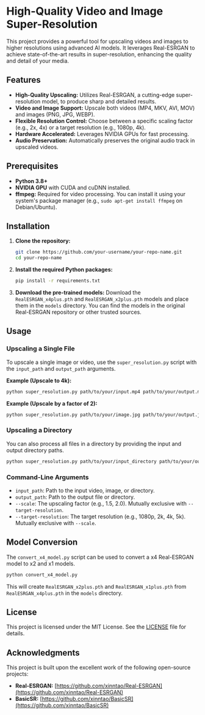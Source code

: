 # High-Quality Video and Image Super-Resolution

This project provides a powerful tool for upscaling videos and images to higher resolutions using advanced AI models. It leverages Real-ESRGAN to achieve state-of-the-art results in super-resolution, enhancing the quality and detail of your media.

## Features

- **High-Quality Upscaling:** Utilizes Real-ESRGAN, a cutting-edge super-resolution model, to produce sharp and detailed results.
- **Video and Image Support:** Upscale both videos (MP4, MKV, AVI, MOV) and images (PNG, JPG, WEBP).
- **Flexible Resolution Control:** Choose between a specific scaling factor (e.g., 2x, 4x) or a target resolution (e.g., 1080p, 4k).
- **Hardware Accelerated:** Leverages NVIDIA GPUs for fast processing.
- **Audio Preservation:** Automatically preserves the original audio track in upscaled videos.

## Prerequisites

- **Python 3.8+**
- **NVIDIA GPU** with CUDA and cuDNN installed.
- **ffmpeg:** Required for video processing. You can install it using your system's package manager (e.g., `sudo apt-get install ffmpeg` on Debian/Ubuntu).

## Installation

1. **Clone the repository:**
   ```bash
   git clone https://github.com/your-username/your-repo-name.git
   cd your-repo-name
   ```

2. **Install the required Python packages:**
   ```bash
   pip install -r requirements.txt
   ```

3. **Download the pre-trained models:**
   Download the `RealESRGAN_x4plus.pth` and `RealESRGAN_x2plus.pth` models and place them in the `models` directory. You can find the models in the original Real-ESRGAN repository or other trusted sources.

## Usage

### Upscaling a Single File

To upscale a single image or video, use the `super_resolution.py` script with the `input_path` and `output_path` arguments.

**Example (Upscale to 4k):**

```bash
python super_resolution.py path/to/your/input.mp4 path/to/your/output.mp4 --target-resolution 4k
```

**Example (Upscale by a factor of 2):**

```bash
python super_resolution.py path/to/your/image.jpg path/to/your/output.jpg --scale 2
```

### Upscaling a Directory

You can also process all files in a directory by providing the input and output directory paths.

```bash
python super_resolution.py path/to/your/input_directory path/to/your/output_directory --target-resolution 1080p
```

### Command-Line Arguments

- `input_path`: Path to the input video, image, or directory.
- `output_path`: Path to the output file or directory.
- `--scale`: The upscaling factor (e.g., 1.5, 2.0). Mutually exclusive with `--target-resolution`.
- `--target-resolution`: The target resolution (e.g., 1080p, 2k, 4k, 5k). Mutually exclusive with `--scale`.

## Model Conversion

The `convert_x4_model.py` script can be used to convert a x4 Real-ESRGAN model to x2 and x1 models.

```bash
python convert_x4_model.py
```

This will create `RealESRGAN_x2plus.pth` and `RealESRGAN_x1plus.pth` from `RealESRGAN_x4plus.pth` in the `models` directory.

## License

This project is licensed under the MIT License. See the [LICENSE](LICENSE) file for details.

## Acknowledgments

This project is built upon the excellent work of the following open-source projects:

- **Real-ESRGAN:** [https://github.com/xinntao/Real-ESRGAN](https://github.com/xinntao/Real-ESRGAN)
- **BasicSR:** [https://github.com/xinntao/BasicSR](https://github.com/xinntao/BasicSR)